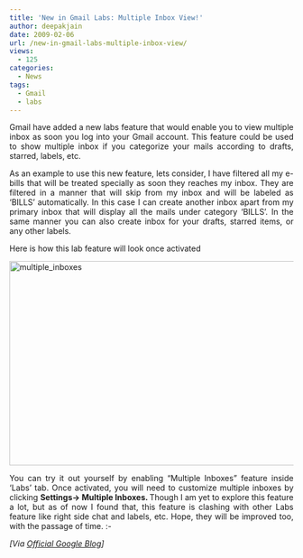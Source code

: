 ```yaml
---
title: 'New in Gmail Labs: Multiple Inbox View!'
author: deepakjain
date: 2009-02-06
url: /new-in-gmail-labs-multiple-inbox-view/
views:
  - 125
categories:
  - News
tags:
  - Gmail
  - labs
---
```

<p align="justify">
  Gmail have added a new labs feature that would enable you to view multiple inbox as soon you log into your Gmail account. This feature could be used to show multiple inbox if you categorize your mails according to drafts, starred, labels, etc.
</p>

<p align="justify">
  As an example to use this new feature, lets consider, I have filtered all my e-bills that will be treated specially as soon they reaches my inbox. They are filtered in a manner that will skip from my inbox and will be labeled as ‘BILLS’ automatically. In this case I can create another inbox apart from my primary inbox that will display all the mails under category ‘BILLS’. In the same manner you can also create inbox for your drafts, starred items, or any other labels.
</p>

<p align="justify">
  Here is how this lab feature will look once activated
</p>

<p align="justify">
  <img class="wp-image-53606" style="border-right: 0px;border-top: 0px;margin: 0px;border-left: 0px;border-bottom: 0px" height="362" alt="multiple_inboxes" src="http://cdn.devilsworkshop.org/files/2009/02/multiple-inboxes.jpg" width="600" border="0" />
</p>

<p align="justify">
  You can try it out yourself by enabling “Multiple Inboxes” feature inside ‘Labs’ tab. Once activated, you will need to customize multiple inboxes by clicking <strong>Settings-> Multiple Inboxes. </strong>Though I am yet to explore this feature a lot, but as of now I found that, this feature is clashing with other Labs feature like right side chat and labels, etc. Hope, they will be improved too, with the passage of time. <img src="http://devilsworkshop.org/wp-includes/images/smilies/simple-smile.png" alt=":-)" class="wp-smiley" style="height: 1em; max-height: 1em;" />
</p>

<p align="justify">
  <em>[Via </em><a href="http://gmailblog.blogspot.com/2009/02/new-in-labs-multiple-inboxes.html" onclick="_gaq.push(['_trackEvent', 'outbound-article', 'http://gmailblog.blogspot.com/2009/02/new-in-labs-multiple-inboxes.html', 'Official Google Blog']);" ><em>Official Google Blog</em></a><em>]</em>
</p>
